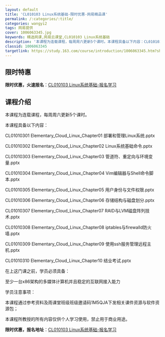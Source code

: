 ```yaml
---
layout: default
title: 'CL010103 Linux系统基础-限时优惠-网易精品课'
permalink: /:categories/:title/
categories: wangyi2
tags: 网易提供
cover: 1006063345.jpg
keywords: 精选网课,网易云课堂,CL010103 Linux系统基础
description: '本课程为连载课程，每周周六更新5个课时。本课程具备以下内容：CL01010301Elementary_Cloud_Lin'
classid: 1006063345
targetlink: https://study.163.com/course/introduction/1006063345.htm?share=1&shareId=1025206652&utm_campaign=share&utm_medium=iphoneShare&utm_source=&utm_u=1025206652
---
```


## 限时特惠

**限时优惠，火速报名**：[CL010103 Linux系统基础-报名学习](https://study.163.com/course/introduction/1006063345.htm?share=1&shareId=1025206652&utm_campaign=share&utm_medium=iphoneShare&utm_source=&utm_u=1025206652)

## 课程介绍

本课程为连载课程，每周周六更新5个课时。

本课程具备以下内容：

CL01010301 Elementary_Cloud_Linux_Chapter01 部署和管理Linux系统.pptx

CL01010302 Elementary_Cloud_Linux_Chapter02 Linux系统基础命令.pptx

CL01010303 Elementary_Cloud_Linux_Chapter03 管道符、重定向与环境变量.pptx

CL01010304 Elementary_Cloud_Linux_Chapter04 Vim编辑器与Shell命令脚本.pptx

CL01010305 Elementary_Cloud_Linux_Chapter05 用户身份与文件权限.pptx

CL01010306 Elementary_Cloud_Linux_Chapter06 存储结构与磁盘划分.pptx

CL01010307 Elementary_Cloud_Linux_Chapter07 RAID与LVM磁盘阵列技术.pptx

CL01010308 Elementary_Cloud_Linux_Chapter08 iptables与firewalld防火墙.pptx

CL01010309 Elementary_Cloud_Linux_Chapter09 使用ssh服务管理远程主机.pptx

CL01010310 Elementary_Cloud_Linux_Chapter10 结业考试.pptx



在上这门课之前，学员必须具备：

至少一台x86架构的多媒体计算机并且稳定的互联网接入能力



学员注意事项：

本课程通过参考资料及雨课堂班级班级邀请码1M5QJA下发相关课件资源与软件资源包；

本课程所教授的所有内容仅供个人学习使用，禁止用于商业用途。

**限时优惠，报名地址**：[CL010103 Linux系统基础-报名学习](https://study.163.com/course/introduction/1006063345.htm?share=1&shareId=1025206652&utm_campaign=share&utm_medium=iphoneShare&utm_source=&utm_u=1025206652)

